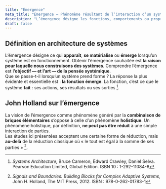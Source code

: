 ```yaml
---
title: "Émergence"
meta_title: "Émergence – Phénomène résultant de l’interaction d’un système"
description: "L’émergence désigne les fonctions, comportements ou propriétés qui apparaissent lorsque les éléments d’un système interagissent. Comprendre l’émergence est au cœur de la pensée systémique."
draft: false
---
```


## Définition en architecture de systèmes

L’émergence désigne ce qui **apparaît**, **se matérialise** ou **émerge** lorsqu’un système est en fonctionnement. Obtenir l’émergence souhaitée est **la raison pour laquelle nous construisons des systèmes**. Comprendre l’émergence est **l’objectif — et l’art — de la pensée systémique**.  
Que se passe-t-il lorsqu’un système prend forme ? La réponse la plus évidente et essentielle est : **la fonction émerge**. La fonction, c’est ce que le système **fait** : ses actions, ses résultats ou ses sorties [^1].

## John Holland sur l’émergence

La vision de l’émergence comme phénomène généré par la **combinaison de briques élémentaires** s’oppose à celle d’un phénomène **holistique**. Un phénomène holistique, par définition, **ne peut pas être réduit** à une simple interaction de parties.  
Les études ici présentées acceptent une certaine forme de réduction, mais **au-delà** de la réduction classique où « le tout est égal à la somme de ses parties » [^2].

[^1]: *Systems Architecture*, Bruce Cameron, Edward Crawley, Daniel Selva. Pearson Education Limited, Global Edition. ISBN 10 : 1-292-11084-8  
[^2]: *Signals and Boundaries: Building Blocks for Complex Adaptive Systems*, John H. Holland, The MIT Press, 2012. ISBN : 978-0-262-01783-1
